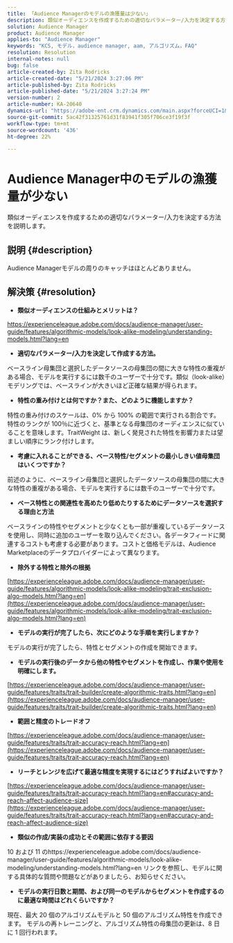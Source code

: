 ```yaml
---
title: 「Audience Managerのモデルの漁獲量は少ない」
description: 類似オーディエンスを作成するための適切なパラメーター/入力を決定する方法を説明します。
solution: Audience Manager
product: Audience Manager
applies-to: "Audience Manager"
keywords: "KCS, モデル，audience manager, aam, アルゴリズム，FAQ"
resolution: Resolution
internal-notes: null
bug: false
article-created-by: Zita Rodricks
article-created-date: "5/21/2024 3:27:06 PM"
article-published-by: Zita Rodricks
article-published-date: "5/21/2024 3:27:24 PM"
version-number: 2
article-number: KA-20640
dynamics-url: "https://adobe-ent.crm.dynamics.com/main.aspx?forceUCI=1&pagetype=entityrecord&etn=knowledgearticle&id=97d7de91-8617-ef11-9f89-6045bd06eea5"
source-git-commit: 5ac42f31325761d31f83941f305f706ce3f19f3f
workflow-type: tm+mt
source-wordcount: '436'
ht-degree: 22%

---
```


# Audience Manager中のモデルの漁獲量が少ない


類似オーディエンスを作成するための適切なパラメーター/入力を決定する方法を説明します。

## 説明 {#description}

Audience Managerモデルの周りのキャッチはほとんどありません。

## 解決策 {#resolution}


- <b>類似オーディエンスの仕組みとメリットは？</b>


https://experienceleague.adobe.com/docs/audience-manager/user-guide/features/algorithmic-models/look-alike-modeling/understanding-models.html?lang=en

- <b>適切なパラメーター/入力を決定して作成する方法。</b>


ベースライン母集団と選択したデータソースの母集団の間に大きな特性の重複がある場合、モデルを実行するには数千のユーザーで十分です。類似（look-alike）モデリングでは、ベースラインが大きいほど正確な結果が得られます。

- <b>特性の重み付けとは何ですか？また、どのように機能しますか？</b>


特性の重み付けのスケールは、0% から 100% の範囲で実行される割合です。 特性のランクが 100％に近づくと、基準となる母集団のオーディエンスに似ていることを意味します。TraitWeight は、新しく発見された特性を影響力または望ましい順序にランク付けします。

- <b>考慮に入れることができる、ベース特性/セグメントの最小しきい値母集団はいくつですか？</b>


前述のように、ベースライン母集団と選択したデータソースの母集団の間に大きな特性の重複がある場合、モデルを実行するには数千のユーザーで十分です。

- <b>ベース特性との関連性を高めたり低めたりするためにデータソースを選択する理由と方法</b>


ベースラインの特性やセグメントと少なくとも一部が重複しているデータソースを使用し、同時に追加のユーザーを取り込んでください。各データフィードに関連するコストも考慮する必要があります。コストと価格モデルは、Audience Marketplaceのデータプロバイダーによって異なります。

- <b>除外する特性と除外の根拠</b>


[https://experienceleague.adobe.com/docs/audience-manager/user-guide/features/algorithmic-models/look-alike-modeling/trait-exclusion-algo-models.html?lang=en](https://experienceleague.adobe.com/docs/audience-manager/user-guide/features/algorithmic-models/look-alike-modeling/trait-exclusion-algo-models.html?lang=en)

- <b>モデルの実行が完了したら、次にどのような手順を実行しますか？</b>


モデルの実行が完了したら、特性とセグメントの作成を開始できます。

- <b>モデルの実行後のデータから他の特性やセグメントを作成し、作業や使用を明確にします。</b>


[https://experienceleague.adobe.com/docs/audience-manager/user-guide/features/traits/trait-builder/create-algorithmic-traits.html?lang=en](https://experienceleague.adobe.com/docs/audience-manager/user-guide/features/traits/trait-builder/create-algorithmic-traits.html?lang=en)

- <b>範囲と精度のトレードオフ</b>


[https://experienceleague.adobe.com/docs/audience-manager/user-guide/features/traits/trait-accuracy-reach.html?lang=en](https://experienceleague.adobe.com/docs/audience-manager/user-guide/features/traits/trait-accuracy-reach.html?lang=en)

- <b>リーチとレンジを広げて最適な精度を実現するにはどうすればよいですか？</b>


[https://experienceleague.adobe.com/docs/audience-manager/user-guide/features/traits/trait-accuracy-reach.html?lang=en#accuracy-and-reach-affect-audience-size](https://experienceleague.adobe.com/docs/audience-manager/user-guide/features/traits/trait-accuracy-reach.html?lang=en#accuracy-and-reach-affect-audience-size)

- <b>類似の作成/実装の成功とその範囲に依存する要因</b>


10 および 11 のhttps://experienceleague.adobe.com/docs/audience-manager/user-guide/features/algorithmic-models/look-alike-modeling/understanding-models.html?lang=en リンクを参照し、モデルに関する具体的な質問や問題などがありましたら、お知らせください。

- <b>モデルの実行日数と期間、および同一のモデルからセグメントを作成するのに最適な時間はどれくらいですか？</b>


現在、最大 20 個のアルゴリズムモデルと 50 個のアルゴリズム特性を作成できます。 モデルの再トレーニングと、アルゴリズム特性の母集団の更新は、8 日に 1 回行われます。

